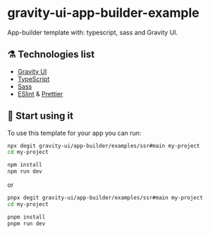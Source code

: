 # gravity-ui-app-builder-example

App-builder template with: typescript, sass and Gravity UI.

## ⚗️ Technologies list

- [Gravity UI](https://gravity-ui.com/)
- [TypeScript](https://www.typescriptlang.org/)
- [Sass](https://sass-lang.com/)
- [ESlint](https://eslint.org/) & [Prettier](https://prettier.io/)

## 🚀 Start using it

To use this template for your app you can run:

```sh
npx degit gravity-ui/app-builder/examples/ssr#main my-project
cd my-project

npm install
npm run dev
```

or

```sh
pnpx degit gravity-ui/app-builder/examples/ssr#main my-project
cd my-project

pnpm install
pnpm run dev
```
